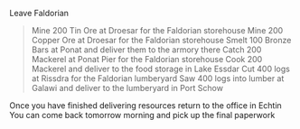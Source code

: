 Leave Faldorian

>Mine 200 Tin Ore at Droesar for the Faldorian storehouse
>Mine 200 Copper Ore at Droesar for the Faldorian storehouse
>Smelt 100 Bronze Bars at Ponat and deliver them to the armory there
>Catch 200 Mackerel at Ponat Pier for the Faldorian storehouse
>Cook 200 Mackerel and deliver to the food storage in Lake Essdar
>Cut 400 logs at Rissdra for the Faldorian lumberyard
>Saw 400 logs into lumber at Galawi and deliver to the lumberyard in Port Schow

Once you have finished delivering resources return to the office in Echtin
You can come back tomorrow morning and pick up the final paperwork